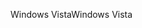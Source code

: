 <span data-ttu-id="49734-101">Windows Vista</span><span class="sxs-lookup"><span data-stu-id="49734-101">Windows Vista</span></span>